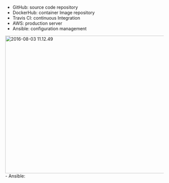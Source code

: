 <!--
{
  "title": "Container Deployment Pipeline",
  "date": "2016-09-10T02:38:07.000Z",
  "category": "",
  "tags": [],
  "draft": true
}
-->

- GitHub: source code repository
- DockerHub: container Image repository 
- Travis CI: continuous Integration
- AWS: production server
- Ansible: configuration management

<a href="http://wp.hiogawa.net/wp-content/uploads/2016/08/2016-08-03-11.12.49-1024x768.jpg"><img src="http://wp.hiogawa.net/wp-content/uploads/2016/08/2016-08-03-11.12.49-1024x768.jpg" alt="2016-08-03 11.12.49" width="584" height="438" class="alignnone size-large wp-image-1301" /></a>- Ansible: